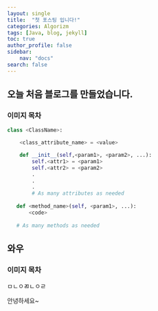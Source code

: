 ```yaml
---
layout: single
title:  "첫 포스팅 입니다!"
categories: Algorizm
tags: [Java, blog, jekyll]
toc: true
author_profile: false
sidebar:
    nav: "docs"
search: false
---
```


## 오늘 처음 블로그를 만들었습니다.

### 이미지 목차





```python
class <ClassName>:

    <class_attribute_name> = <value>

    def __init__(self,<param1>, <param2>, ...):
        self.<attr1> = <param1>
        self.<attr2> = <param2>
        .
        .
        .
        # As many attributes as needed
    
   def <method_name>(self, <param1>, ...):
       <code>
       
   # As many methods as needed

```

## 와우

### 이미지 목차



ㅁㄴㅇㄻㄴㅇㄹ

안녕하세요~
